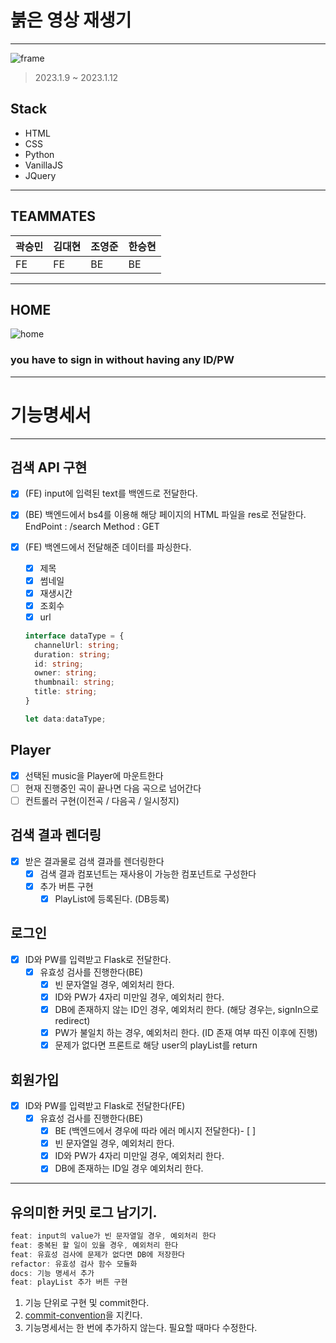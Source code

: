 # 붉은 영상 재생기
---
![frame](https://user-images.githubusercontent.com/108874833/212066873-5e61e8a9-78e2-4dba-b5bc-f6e5b33075ae.jpg)
> 2023.1.9 ~ 2023.1.12
## Stack
* HTML
* CSS
* Python
* VanillaJS
* JQuery
---
## TEAMMATES
| 곽승민 | 김대현 | 조영준 | 한승현 |
|---|---|---|---|
| FE | FE | BE | BE |

---

## HOME
![home](https://user-images.githubusercontent.com/108874833/212066720-bf377567-fccc-430d-aecb-87bb52cd3ffa.png)
### you have to sign in without having any ID/PW


---
# 기능명세서
---

## 검색 API 구현

- [x] (FE) input에 입력된 text를 백엔드로 전달한다.
- [x] (BE) 백엔드에서 bs4를 이용해 해당 페이지의 HTML 파일을 res로 전달한다.
      EndPoint : /search
      Method : GET
- [x] (FE) 백엔드에서 전달해준 데이터를 파싱한다.

  - [x] 제목
  - [x] 썸네일
  - [x] 재생시간
  - [x] 조회수
  - [x] url

  ```ts
  interface dataType = {
    channelUrl: string;
    duration: string;
    id: string;
    owner: string;
    thumbnail: string;
    title: string;
  }

  let data:dataType;
  ```

## Player

- [x] 선택된 music을 Player에 마운트한다
- [ ] 현재 진행중인 곡이 끝나면 다음 곡으로 넘어간다
- [ ] 컨트롤러 구현(이전곡 / 다음곡 / 일시정지)

## 검색 결과 렌더링

- [x] 받은 결과물로 검색 결과를 렌더링한다
  - [x] 검색 결과 컴포넌트는 재사용이 가능한 컴포넌트로 구성한다
  - [x] 추가 버튼 구현
    - [x] PlayList에 등록된다. (DB등록)

## 로그인

- [x] ID와 PW를 입력받고 Flask로 전달한다.
  - [x] 유효성 검사를 진행한다(BE)
    - [x] 빈 문자열일 경우, 예외처리 한다.
    - [x] ID와 PW가 4자리 미만일 경우, 예외처리 한다.
    - [x] DB에 존재하지 않는 ID인 경우, 예외처리 한다. (해당 경우는, signIn으로 redirect)
    - [x] PW가 불일치 하는 경우, 예외처리 한다. (ID 존재 여부 따진 이후에 진행)
    - [x] 문제가 없다면 프론트로 해당 user의 playList를 return

## 회원가입

- [x] ID와 PW를 입력받고 Flask로 전달한다(FE)
  - [x] 유효성 검사를 진행한다(BE)
    - [x] BE (백엔드에서 경우에 따라 에러 메시지 전달한다)- [ ]
    - [x] 빈 문자열일 경우, 예외처리 한다.
    - [x] ID와 PW가 4자리 미만일 경우, 예외처리 한다.
    - [x] DB에 존재하는 ID일 경우 예외처리 한다.

---

## 유의미한 커밋 로그 남기기.

```jsx
feat: input의 value가 빈 문자열일 경우, 예외처리 한다
feat: 중복된 할 일이 있을 경우, 예외처리 한다
feat: 유효성 검사에 문제가 없다면 DB에 저장한다
refactor: 유효성 검사 함수 모듈화
docs: 기능 명세서 추가
feat: playList 추가 버튼 구현
```

1. 기능 단위로 구현 및 commit한다.
2. [commit-convention](https://github.com/pengooseDev/Interactive-Study/blob/main/docs/convention/commit.md)을 지킨다.
3. 기능명세서는 한 번에 추가하지 않는다. 필요할 때마다 수정한다.
